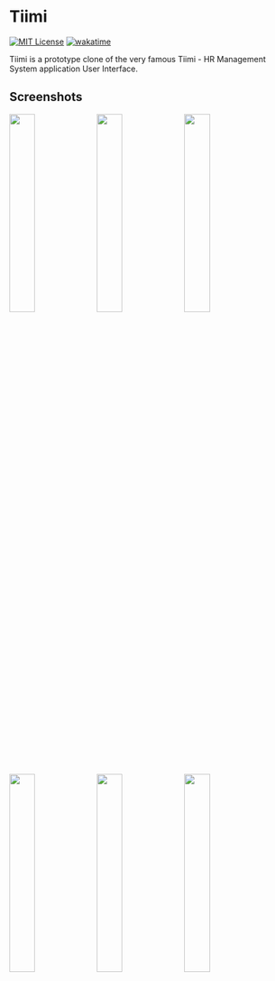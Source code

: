 # Tiimi 

[![MIT License](https://img.shields.io/badge/License-MIT-green.svg)](https://choosealicense.com/licenses/mit/)
[![wakatime](https://wakatime.com/badge/user/16d869e8-f95c-4dcb-a9bd-1a4049e80b51/project/b71a219a-aedf-429d-822a-921889c16744.svg)](https://wakatime.com/badge/user/16d869e8-f95c-4dcb-a9bd-1a4049e80b51/project/b71a219a-aedf-429d-822a-921889c16744)

Tiimi is a prototype clone of the very famous Tiimi - HR Management System application User Interface.

## Screenshots

<img src="https://user-images.githubusercontent.com/88729972/216106148-718b1de7-ab1e-46ca-bfc1-7df4a7090893.png" width="30%"></img> 
<img src="https://user-images.githubusercontent.com/88729972/216106164-043e2496-57fa-49cf-839e-f3ae5184e65e.png" width="30%"></img> 
<img src="https://user-images.githubusercontent.com/88729972/216106167-dc2d89a3-006c-4469-8489-d74a4bc8b61c.png" width="30%"></img> 
<img src="https://user-images.githubusercontent.com/88729972/216106173-cae60663-29bc-4fb2-b3ee-769aaaa790f7.png" width="30%"></img> 
<img src="https://user-images.githubusercontent.com/88729972/216106177-8da00884-fccf-4bcb-bade-6641bea78cdf.png" width="30%"></img> 
<img src="https://user-images.githubusercontent.com/88729972/216106185-28a7893a-0a31-4cde-bc6d-df999d437216.png" width="30%"></img> 
